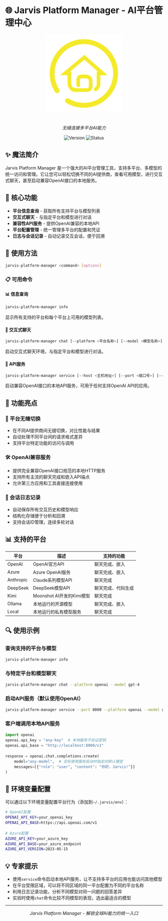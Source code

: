 # 🌐 Jarvis Platform Manager - AI平台管理中心

<div align="center">
  <img src="../images/jarvis-platform-manager.png" alt="Platform Manager" width="250" style="margin-bottom: 20px"/>
  
  *无缝连接多平台AI能力*
  
  ![Version](https://img.shields.io/badge/version-0.1.x-blue)
  ![Status](https://img.shields.io/badge/status-stable-green)
</div>

## ✨ 魔法简介
Jarvis Platform Manager 是一个强大的AI平台管理工具，支持多平台、多模型的统一访问和管理。它让您可以轻松切换不同的AI提供商，查看可用模型，进行交互式聊天，甚至启动兼容OpenAI接口的本地服务。

## 🚀 核心功能
- **平台信息查询** - 获取所有支持平台与模型列表
- **交互式聊天** - 与指定平台和模型进行对话
- **兼容性API服务** - 提供OpenAI兼容的本地API
- **平台配置管理** - 统一管理多平台的配置和凭证
- **日志与会话记录** - 自动记录交互会话，便于回溯

## 💫 使用方法
```bash
jarvis-platform-manager <command> [options]
```

### 📋 可用命令

#### 📊 信息查询
```bash
jarvis-platform-manager info
```
显示所有支持的平台和每个平台上可用的模型列表。

#### 💬 交互式聊天
```bash
jarvis-platform-manager chat [--platform <平台名称>] [--model <模型名称>]
```
启动交互式聊天环境，与指定平台和模型进行对话。

#### 🔌 API服务
```bash
jarvis-platform-manager service [--host <主机地址>] [--port <端口号>] [--platform <默认平台>] [--model <默认模型>]
```
启动兼容OpenAI接口的本地API服务，可用于任何支持OpenAI API的应用。

## 🌟 功能亮点

### 🔄 平台无缝切换
- 在不同AI提供商间无缝切换，对比性能与结果
- 自动处理不同平台间的请求格式差异
- 支持平台特定功能的访问与调用

### 🛠️ OpenAI兼容服务
- 提供完全兼容OpenAI接口规范的本地HTTP服务
- 支持所有主流的聊天完成和嵌入API端点
- 允许第三方应用和工具直接连接使用

### 📝 会话日志记录
- 自动保存所有交互历史和模型响应
- 结构化存储便于分析和回溯
- 支持会话ID管理，连续多轮对话

## 📊 支持的平台
| 平台 | 描述 | 支持的功能 |
|------|------|-----------|
| OpenAI | OpenAI官方API | 聊天完成、嵌入 |
| Azure | Azure OpenAI服务 | 聊天完成、嵌入 |
| Anthropic | Claude系列模型API | 聊天完成 |
| DeepSeek | DeepSeek模型API | 聊天完成、代码生成 |
| Kimi | Moonshot AI开发的Kimi模型 | 聊天完成 |
| Ollama | 本地运行的开源模型 | 聊天完成、嵌入 |
| Local | 本地运行的私有模型服务 | 聊天完成 |

## 🔍 使用示例

### 查询支持的平台与模型
```bash
jarvis-platform-manager info
```

### 与特定平台和模型聊天
```bash
jarvis-platform-manager chat --platform openai --model gpt-4
```

### 启动API服务（默认使用OpenAI）
```bash
jarvis-platform-manager service --port 8000 --platform openai --model gpt-4
```

### 客户端调用本地API服务
```python
import openai
openai.api_key = "any-key"  # 本地服务不验证密钥
openai.api_base = "http://localhost:8000/v1"

response = openai.chat.completions.create(
    model="any-model",  # 实际使用服务启动时指定的默认模型
    messages=[{"role": "user", "content": "你好，Jarvis!"}]
)
```

## 🔧 环境变量配置
可以通过以下环境变量配置平台行为（添加到`~/.jarvis/env`）：
```bash
# OpenAI配置
OPENAI_API_KEY=your_openai_key
OPENAI_API_BASE=https://api.openai.com/v1

# Azure配置
AZURE_API_KEY=your_azure_key
AZURE_API_BASE=your_azure_endpoint
AZURE_API_VERSION=2023-05-15
```

## 💡 专家提示
- 使用`service`命令启动本地API服务，让不支持多平台的应用也能访问其他模型
- 在平台受限区域，可以将不同区域的同一平台配置为不同的平台名称
- 利用日志记录功能，分析不同模型对同一问题的回答差异
- 实验时使用`chat`命令比较不同模型的表现，选出最适合的模型

---

<div align="center">
  <p><i>Jarvis Platform Manager - 解锁全球AI能力的统一入口</i></p>
</div> 